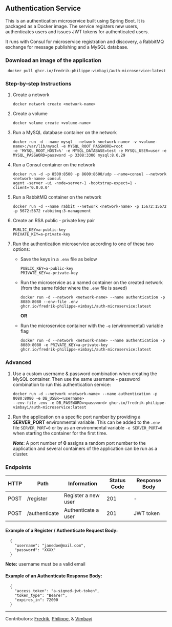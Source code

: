## Authentication Service

This is an authentication microservice built using Spring Boot. It is packaged as a Docker image. The service registers
new users, authenticates users and issues JWT tokens for authenticated users.

It runs with Consul for microservice registration and discovery, a RabbitMQ exchange for message publishing and a
MySQL database.

### Download an image of the application
   ```
    docker pull ghcr.io/fredrik-philippe-vimbayi/auth-microservice:latest
   ```

### Step-by-step Instructions
1. Create a network
    ```
    docker network create <network-name>
    ``` 
2. Create a volume
   ```
   docker volume create <volume-name>
   ```
3. Run a MySQL database container on the network
   ```
   docker run -d --name mysql --network <network-name> -v <volume-name>:/var/lib/mysql -e MYSQL_ROOT_PASSWORD=root
   -e 'MYSQL_ROOT_HOST=%' -e MYSQL_DATABASE=test -e MYSQL_USER=user -e MYSQL_PASSWORD=password -p 3308:3306 mysql:8.0.29
   ```
4. Run a Consul container on the network
    ```
    docker run -d -p 8500:8500 -p 8600:8600/udp --name=consul --network <network-name> consul
    agent -server -ui -node=server-1 -bootstrap-expect=1 -client='0.0.0.0'
    ```
5. Run a RabbitMQ container on the network
   ```
   docker run -d --name rabbit --network <network-name> -p 15672:15672 -p 5672:5672 rabbitmq:3-management
   ``` 
6. Create an RSA public - private key pair
    ```
    PUBLIC_KEY=a-public-key
    PRIVATE_KEY=a-private-key
    ```

7. Run the authentication microservice according to one of these two options:
    - Save the keys in a `.env` file as below
        ```
        PUBLIC_KEY=a-public-key
        PRIVATE_KEY=a-private-key
        ```
    - Run the microservice as a named container on the created network (from the same folder where
      the `.env` file is saved)
       ```
       docker run -d --network <network-name> --name authentication -p 8080:8080 --env-file .env
       ghcr.io/fredrik-philippe-vimbayi/auth-microservice:latest
       ``` 

      **OR**

    - Run the microservice container with the `-e` (environmental) variable flag
       ```
       docker run -d --network <network-name> --name authentication -p 8080:8080 -e PRIVATE_KEY=a-private-key
       ghcr.io/fredrik-philippe-vimbayi/auth-microservice:latest
       ``` 

### Advanced

1. Use a custom username & password combination when creating the MySQL container. Then use the same username -
   password combination to run this authentication service:

    ```
    docker run -d --network <network-name> --name authentication -p 8080:8080 -e DB_USER=<username>
    --env-file .env -e DB_PASSWORD=<password> ghcr.io/fredrik-philippe-vimbayi/auth-microservice:latest
    ``` 

2. Run the application on a specific port number by providing a **SERVER_PORT** environmental variable. This can be
   added to the `.env` file `SERVER_PORT=0` or by as an environmental variable `-e SERVER_PORT=0` when starting the
   container for the first time.

   _**Note**_: A port number of **0** assigns a random port number to the application and several containers of the
   application
   can be run as a cluster.

### Endpoints

| HTTP | Path          | Information         | Status Code | Response Body |
|------|---------------|---------------------|-------------|---------------|
| POST | /register     | Register a new user | 201         | -             |
| POST | /authenticate | Authenticate a user | 201         | JWT token     |

#### Example of a Register / Authenticate Request Body:
```
  {
    "username": "janedoe@mail.com",
    "password": "XXXX"
  }
```

**Note:** username must be a valid email

#### Example of an Authenticate Response Body:

```
  {
    "access_token": "a-signed-jwt-token",
    "token_type": "Bearer",
    "expires_in": 72000
  }
```
______________________________________________________________________________________________________________________________________________________________________________       
Contributors: [Fredrik](https://github.com/ErikssonF), [Philippe](https://github.com/Philippevial),
& [Vimbayi](https://github.com/Vimbayinashe)
